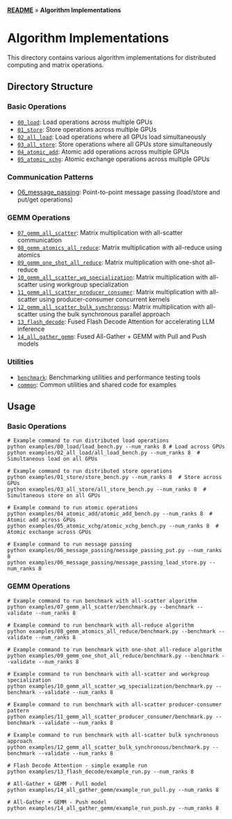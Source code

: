**[README](../README.md)** » **Algorithm Implementations**

# Algorithm Implementations

This directory contains various algorithm implementations for distributed computing and matrix operations.

## Directory Structure

### Basic Operations
- [`00_load`](00_load): Load operations across multiple GPUs
- [`01_store`](01_store): Store operations across multiple GPUs
- [`02_all_load`](02_all_load): Load operations where all GPUs load simultaneously
- [`03_all_store`](03_all_store): Store operations where all GPUs store simultaneously
- [`04_atomic_add`](04_atomic_add): Atomic add operations across multiple GPUs
- [`05_atomic_xchg`](05_atomic_xchg): Atomic exchange operations across multiple GPUs

### Communication Patterns
- [06_message_passing](06_message_passing): Point-to-point message passing (load/store and put/get operations)

### GEMM Operations
- [`07_gemm_all_scatter`](07_gemm_all_scatter): Matrix multiplication with all-scatter communication
- [`08_gemm_atomics_all_reduce`](08_gemm_atomics_all_reduce): Matrix multiplication with all-reduce using atomics
- [`09_gemm_one_shot_all_reduce`](09_gemm_one_shot_all_reduce): Matrix multiplication with one-shot all-reduce
- [`10_gemm_all_scatter_wg_specialization`](10_gemm_all_scatter_wg_specialization): Matrix multiplication with all-scatter using workgroup specialization
- [`11_gemm_all_scatter_producer_consumer`](11_gemm_all_scatter_producer_consumer): Matrix multiplication with all-scatter using producer-consumer concurrent kernels
- [`12_gemm_all_scatter_bulk_synchronous`](12_gemm_all_scatter_bulk_synchronous): Matrix multiplication with all-scatter using the bulk synchronous parallel approach
- [`13_flash_decode`](13_flash_decode): Fused Flash Decode Attention for accelerating LLM inference
- [`14_all_gather_gemm`](14_all_gather_gemm): Fused All-Gather + GEMM with Pull and Push models

### Utilities
- [`benchmark`](benchmark): Benchmarking utilities and performance testing tools
- [`common`](common): Common utilities and shared code for examples

## Usage

### Basic Operations
```terminal
# Example command to run distributed load operations
python examples/00_load/load_bench.py --num_ranks 8 # Load across GPUs
python examples/02_all_load/all_load_bench.py --num_ranks 8  # Simultaneous load on all GPUs

# Example command to run distributed store operations
python examples/01_store/store_bench.py --num_ranks 8  # Store across GPUs
python examples/03_all_store/all_store_bench.py --num_ranks 8  # Simultaneous store on all GPUs

# Example command to run atomic operations
python examples/04_atomic_add/atomic_add_bench.py --num_ranks 8  # Atomic add across GPUs
python examples/05_atomic_xchg/atomic_xchg_bench.py --num_ranks 8  # Atomic exchange across GPUs

# Example command to run message passing
python examples/06_message_passing/message_passing_put.py --num_ranks 8
python examples/06_message_passing/message_passing_load_store.py --num_ranks 8
```

### GEMM Operations
```terminal
# Example command to run benchmark with all-scatter algorithm
python examples/07_gemm_all_scatter/benchmark.py --benchmark --validate --num_ranks 8

# Example command to run benchmark with all-reduce algorithm
python examples/08_gemm_atomics_all_reduce/benchmark.py --benchmark --validate --num_ranks 8

# Example command to run benchmark with one-shot all-reduce algorithm
python examples/09_gemm_one_shot_all_reduce/benchmark.py --benchmark --validate --num_ranks 8

# Example command to run benchmark with all-scatter and workgroup specialization
python examples/10_gemm_all_scatter_wg_specialization/benchmark.py --benchmark --validate --num_ranks 8

# Example command to run benchmark with all-scatter producer-consumer pattern
python examples/11_gemm_all_scatter_producer_consumer/benchmark.py --benchmark --validate --num_ranks 8

# Example command to run benchmark with all-scatter bulk synchronous approach
python examples/12_gemm_all_scatter_bulk_synchronous/benchmark.py --benchmark --validate --num_ranks 8

# Flash Decode Attention - simple example run
python examples/13_flash_decode/example_run.py --num_ranks 8

# All-Gather + GEMM - Pull model
python examples/14_all_gather_gemm/example_run_pull.py --num_ranks 8

# All-Gather + GEMM - Push model
python examples/14_all_gather_gemm/example_run_push.py --num_ranks 8
```
